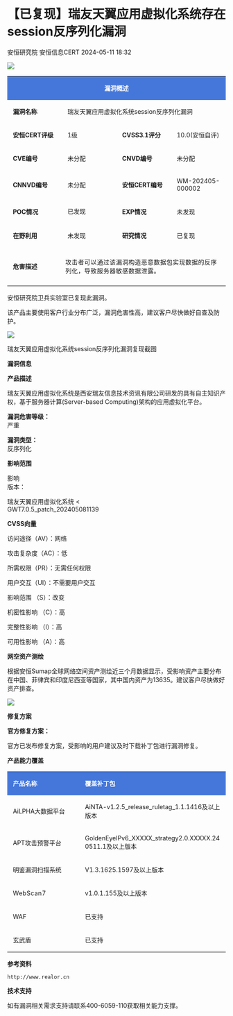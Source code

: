 #  【已复现】瑞友天翼应用虚拟化系统存在session反序列化漏洞   
安恒研究院  安恒信息CERT   2024-05-11 18:32  
  
![](https://mmbiz.qpic.cn/mmbiz_png/JAzzLj4nXesCfIew4xDgxHPaichzoa958OaWgTglXPf5mic3dq7TZc3np7PMDpLQPa4pL89cQvD6FAZaN71atsbA/640?wx_fmt=png&from=appmsg&wx_&wx_&wx_ "")  
  
<table><tbody><tr><td colspan="4" rowspan="1" width="100.0000%" data-style="border-width:1px;border-color:rgb(69, 119, 218);border-style:solid;background-color:rgb(69, 119, 218);box-sizing:border-box;" class="js_darkmode__0" style="word-break:break-all;hyphens:auto;border-color:rgb(69, 119, 218);background-color:rgb(69, 119, 218);"><section style="margin-top: 5px;margin-bottom: 5px;"><section style="margin-bottom: unset;padding-right: 5px;padding-left: 5px;font-size: 14px;color: rgb(255, 255, 255);"><p style="text-align:center;"><strong>漏洞概述</strong></p></section></section></td></tr><tr><td colspan="1" rowspan="1" width="25.0000%" style="word-break:break-all;hyphens:auto;border-color:rgb(69, 119, 218);"><section style="margin-top: 5px;margin-bottom: 5px;"><section style="margin-bottom: unset;padding-right: 5px;padding-left: 5px;font-size: 14px;"><p style="text-align:left;"><strong>漏洞名称</strong></p></section></section></td><td colspan="3" rowspan="1" width="75.0000%" style="word-break:break-all;hyphens:auto;border-color:rgb(69, 119, 218);"><section style="margin-top: 5px;margin-bottom: 5px;"><section style="margin-bottom: unset;padding-right: 5px;padding-left: 5px;font-size: 14px;"><p style="text-align:left;">瑞友天翼应用虚拟化系统session反序列化漏洞</p></section></section></td></tr><tr><td colspan="1" rowspan="1" width="25.0000%" style="word-break:break-all;hyphens:auto;border-color:rgb(69, 119, 218);"><section style="margin-top: 5px;margin-bottom: 5px;"><section style="margin-bottom: unset;padding-right: 5px;padding-left: 5px;font-size: 14px;"><p style="text-align:left;"><strong>安恒CERT评级</strong></p></section></section></td><td colspan="1" rowspan="1" width="25.0000%" style="word-break:break-all;hyphens:auto;border-color:rgb(69, 119, 218);"><section style="margin-top: 5px;margin-bottom: 5px;"><section style="margin-bottom: unset;padding-right: 5px;padding-left: 5px;font-size: 14px;"><p style="text-align:left;word-break:break-all;">1级</p></section></section></td><td colspan="1" rowspan="1" width="25.0000%" style="word-break:break-all;hyphens:auto;border-color:rgb(69, 119, 218);"><section style="margin-top: 5px;margin-bottom: 5px;"><section style="margin-bottom: unset;padding-right: 5px;padding-left: 5px;font-size: 14px;"><p style="text-align:left;"><strong>CVSS3.1评分</strong></p></section></section></td><td colspan="1" rowspan="1" width="25.0000%" style="word-break:break-all;hyphens:auto;border-color:rgb(69, 119, 218);"><section style="margin-top: 5px;margin-bottom: 5px;"><section style="margin-bottom: unset;padding-right: 5px;padding-left: 5px;font-size: 14px;"><p style="text-align:left;">10.0(安恒自评)<br/></p></section></section></td></tr><tr><td colspan="1" rowspan="1" width="25.0000%" style="word-break:break-all;hyphens:auto;border-color:rgb(69, 119, 218);"><section style="margin-top: 5px;margin-bottom: 5px;"><section style="margin-bottom: unset;padding-right: 5px;padding-left: 5px;font-size: 14px;"><p style="text-align:left;"><strong>CVE编号</strong></p></section></section></td><td colspan="1" rowspan="1" width="25.0000%" style="word-break:break-all;hyphens:auto;border-color:rgb(69, 119, 218);"><section style="margin-top: 5px;margin-bottom: 5px;"><section style="margin-bottom: unset;padding-right: 5px;padding-left: 5px;font-size: 14px;"><p style="text-align:left;word-break:break-all;">未分配</p></section></section></td><td colspan="1" rowspan="1" width="25.0000%" style="word-break:break-all;hyphens:auto;border-color:rgb(69, 119, 218);"><section style="margin-top: 5px;margin-bottom: 5px;"><section style="margin-bottom: unset;padding-right: 5px;padding-left: 5px;font-size: 14px;"><p style="text-align:left;"><strong>CNVD编号</strong></p></section></section></td><td colspan="1" rowspan="1" width="25.0000%" style="word-break:break-all;hyphens:auto;border-color:rgb(69, 119, 218);"><section style="margin-top: 5px;margin-bottom: 5px;"><section style="margin-bottom: unset;padding-right: 5px;padding-left: 5px;font-size: 14px;"><p style="text-align:left;">未分配</p></section></section></td></tr><tr><td colspan="1" rowspan="1" width="25.0000%" style="word-break:break-all;hyphens:auto;border-color:rgb(69, 119, 218);"><section style="margin-top: 5px;margin-bottom: 5px;"><section style="margin-bottom: unset;padding-right: 5px;padding-left: 5px;font-size: 14px;"><p style="text-align:left;"><strong>CNNVD编号</strong></p></section></section></td><td colspan="1" rowspan="1" width="25.0000%" style="word-break:break-all;hyphens:auto;border-color:rgb(69, 119, 218);"><section style="margin-top: 5px;margin-bottom: 5px;"><section style="margin-bottom: unset;padding-right: 5px;padding-left: 5px;font-size: 14px;"><p>未分配<br/></p></section></section></td><td colspan="1" rowspan="1" width="25.0000%" style="word-break:break-all;hyphens:auto;border-color:rgb(69, 119, 218);"><section style="margin-top: 5px;margin-bottom: 5px;"><section style="margin-bottom: unset;padding-right: 5px;padding-left: 5px;font-size: 14px;"><p style="text-align:left;"><strong>安恒CERT编号</strong></p></section></section></td><td colspan="1" rowspan="1" width="25.0000%" style="word-break:break-all;hyphens:auto;border-color:rgb(69, 119, 218);"><section style="margin-top: 5px;margin-bottom: 5px;"><section style="margin-bottom: unset;padding-right: 5px;padding-left: 5px;font-size: 14px;"><p>WM-202405-000002</p></section></section></td></tr><tr><td colspan="1" rowspan="1" width="25.0000%" style="word-break:break-all;hyphens:auto;border-color:rgb(69, 119, 218);"><section style="margin-top: 5px;margin-bottom: 5px;"><section style="margin-bottom: unset;padding-right: 5px;padding-left: 5px;font-size: 14px;"><p style="text-align:left;"><strong>POC情况</strong></p></section></section></td><td colspan="1" rowspan="1" width="25.0000%" style="word-break:break-all;hyphens:auto;border-color:rgb(69, 119, 218);"><section style="margin-top: 5px;margin-bottom: 5px;"><section style="margin-bottom: unset;padding-right: 5px;padding-left: 5px;font-size: 14px;"><p style="text-align:left;">已发<span style="letter-spacing:0.57834px;line-height:22.4px;">现</span></p></section></section></td><td colspan="1" rowspan="1" width="25.0000%" style="word-break:break-all;hyphens:auto;border-color:rgb(69, 119, 218);"><section style="margin-top: 5px;margin-bottom: 5px;"><section style="margin-bottom: unset;padding-right: 5px;padding-left: 5px;font-size: 14px;"><p style="text-align:left;"><strong>EXP情况</strong></p></section></section></td><td colspan="1" rowspan="1" width="25.0000%" style="word-break:break-all;hyphens:auto;border-color:rgb(69, 119, 218);"><section style="margin-top: 5px;margin-bottom: 5px;"><section style="margin-bottom: unset;padding-right: 5px;padding-left: 5px;font-size: 14px;"><p style="text-align:left;">未发现</p></section></section></td></tr><tr><td colspan="1" rowspan="1" width="25.0000%" style="word-break:break-all;hyphens:auto;border-color:rgb(69, 119, 218);"><section style="margin-top: 5px;margin-bottom: 5px;"><section style="margin-bottom: unset;padding-right: 5px;padding-left: 5px;font-size: 14px;"><p style="text-align:left;"><strong>在野利用</strong></p></section></section></td><td colspan="1" rowspan="1" width="25.0000%" style="word-break:break-all;hyphens:auto;border-color:rgb(69, 119, 218);"><section style="margin-top: 5px;margin-bottom: 5px;"><section style="margin-bottom: unset;padding-right: 5px;padding-left: 5px;font-size: 14px;"><p style="text-align:left;">未发现</p></section></section></td><td colspan="1" rowspan="1" width="25.0000%" style="word-break:break-all;hyphens:auto;border-color:rgb(69, 119, 218);"><section style="margin-top: 5px;margin-bottom: 5px;"><section style="margin-bottom: unset;padding-right: 5px;padding-left: 5px;font-size: 14px;"><p style="text-align:left;"><strong>研究情况</strong></p></section></section></td><td colspan="1" rowspan="1" width="25.0000%" style="word-break:break-all;hyphens:auto;border-color:rgb(69, 119, 218);"><section style="margin-top: 5px;margin-bottom: 5px;"><section style="margin-bottom: unset;padding-right: 5px;padding-left: 5px;font-size: 14px;"><p style="text-align:left;">已复现</p></section></section></td></tr><tr><td colspan="1" rowspan="1" width="25.0000%" style="word-break:break-all;hyphens:auto;border-color:rgb(69, 119, 218);"><section style="margin-top: 5px;margin-bottom: 5px;"><section style="margin-bottom: unset;padding-right: 5px;padding-left: 5px;font-size: 14px;"><p style="text-align:left;"><strong>危害描述</strong></p></section></section></td><td colspan="3" rowspan="1" width="75.0000%" style="word-break:break-all;hyphens:auto;border-color:rgb(69, 119, 218);"><section style="margin-top: 5px;margin-bottom: 5px;"><section style="margin-bottom: unset;padding-right: 5px;padding-left: 5px;font-size: 14px;overflow: hidden;line-height: 0;"><br/></section><p><span style="font-size:14px;letter-spacing:0.57834px;">攻击者可以通过该漏洞构造恶意数据包实现数据的反序列化，导致服务器敏感数据泄露。</span></p><section style="margin-bottom: unset;padding-right: 5px;padding-left: 5px;font-size: 14px;overflow: hidden;line-height: 0;"><br/></section></section></td></tr></tbody></table>  
  
安恒研究院卫兵实验室已复现此漏洞。  
  
该产品主要使用客户行业分布广泛，漏洞危害性高，建议客户尽快做好自查及防护。  
  
![](https://mmbiz.qpic.cn/mmbiz_png/JAzzLj4nXeuy5yFFjYuu618tHMAEgaAnrFtcOf7viaD9Ufg0xFPYf7BaWDLaaYXgFITtu2Ed5PibcuhFRKV1icfEw/640?wx_fmt=png&from=appmsg "")  
  
瑞友天翼应用虚拟化系统session反序列化漏洞复现截图  
  
  
  
**漏洞信息**  
  
  
  
  
  
**产品描述**  
  
瑞友天翼应用虚拟化系统是西安瑞友信息技术资讯有限公司研发的具有自主知识产权，基于服务器计算(Server-based Computing)架构的应用虚拟化平台。  
  
**漏洞危害等级：**  
严重  
  
**漏洞类型：**  
反序列化  
  
  
**影响范围**  
  
影响  
版本：  
  
瑞友天翼应用虚拟化系统 <   
GWT7.0.5_patch_202405081139  
  
  
**CVSS向量**  
  
访问途径（AV）：网络  
  
攻击复杂度（AC）：低  
  
所需权限（PR）：无需任何权限  
  
用户交互（UI）：不需要用户交互  
  
影响范围 （S）：改变  
  
机密性影响 （C）：高  
  
完整性影响 （l）：高  
  
可用性影响 （A）：高  
  
**网空资产测绘**  
  
  
  
  
根据安恒Sumap全球网络空间资产测绘近三个月数据显示，受影响资产主要分布在中国、菲律宾和印度尼西亚等国家，其中国内资产为13635。建议客户尽快做好资产排查。  
  
![](https://mmbiz.qpic.cn/mmbiz_jpg/JAzzLj4nXeuy5yFFjYuu618tHMAEgaAnUobY5Zb2EhDMfsy99JmbIc1sIKUsWwVHnO47bovfmtTY2iaEbfTeEzg/640?wx_fmt=jpeg&from=appmsg "")  
  
  
  
  
**修复方案**  
  
  
  
  
**官方修复方案：**  
  
官方已发布修复方案，受影响的用户建议及时下载补丁包进行漏洞修复。  
  
  
  
**产品能力覆盖**  
  
  
  
<table><tbody><tr><td colspan="1" rowspan="1" width="33.0000%" data-style="border-width:1px;border-color:rgb(69, 119, 218);border-style:solid;background-color:rgb(69, 119, 218);box-sizing:border-box;" class="js_darkmode__38" style="word-break:break-all;hyphens:auto;border-color:rgb(69, 119, 218);background-color:rgb(69, 119, 218);"><section style="margin-top: 5px;margin-bottom: 5px;"><section style="margin-bottom: unset;padding-right: 5px;padding-left: 5px;text-align: left;font-size: 14px;color: rgb(255, 255, 255);"><p><strong>产品名称</strong></p></section></section></td><td colspan="1" rowspan="1" width="67.0000%" data-style="border-width:1px;border-color:rgb(69, 119, 218);border-style:solid;background-color:rgb(69, 119, 218);box-sizing:border-box;" class="js_darkmode__39" style="word-break:break-all;hyphens:auto;border-color:rgb(69, 119, 218);background-color:rgb(69, 119, 218);"><section style="margin-top: 5px;margin-bottom: 5px;"><section style="margin-bottom: unset;padding-right: 5px;padding-left: 5px;text-align: left;font-size: 14px;color: rgb(255, 255, 255);"><p><strong>覆盖补丁包</strong></p></section></section></td></tr><tr><td colspan="1" rowspan="1" width="33.0000%" style="word-break:break-all;hyphens:auto;border-color:rgb(69, 119, 218);"><section style="margin-top: 5px;margin-bottom: 5px;"><section style="margin-bottom: unset;padding-right: 5px;padding-left: 5px;text-align: left;font-size: 14px;"><p>AiLPHA大数据平台</p></section></section></td><td colspan="1" rowspan="1" width="67.0000%" style="word-break:break-all;hyphens:auto;border-color:rgb(69, 119, 218);"><section style="margin-top: 5px;margin-bottom: 5px;"><section style="margin-bottom: unset;padding-right: 5px;padding-left: 5px;text-align: left;font-size: 14px;"><p>AiNTA-v1.2.5_release_ruletag_1.1.1416及以上版本</p></section></section></td></tr><tr><td width="33.0000%" style="word-break:break-all;hyphens:auto;border-color:rgb(69, 119, 218);"><section style="margin-top: 5px;margin-bottom: 5px;"><section style="margin-bottom: unset;padding-right: 5px;padding-left: 5px;text-align: left;font-size: 14px;"><p>APT攻击预警平台</p></section></section></td><td width="67.0000%" style="word-break:break-all;hyphens:auto;border-color:rgb(69, 119, 218);"><section style="margin-top: 5px;margin-bottom: 5px;"><section style="margin-bottom: unset;padding-right: 5px;padding-left: 5px;text-align: left;font-size: 14px;"><p>GoldenEyeIPv6_XXXXX_strategy2.0.XXXXX.240511.1及以上版本</p></section></section></td></tr><tr><td width="33.0000%" style="word-break:break-all;hyphens:auto;border-color:rgb(69, 119, 218);"><section style="margin-top: 5px;margin-bottom: 5px;"><section style="margin-bottom: unset;padding-right: 5px;padding-left: 5px;text-align: left;font-size: 14px;"><p>明鉴漏洞扫描系统</p></section></section></td><td width="67.0000%" style="word-break:break-all;hyphens:auto;border-color:rgb(69, 119, 218);"><section style="margin-top: 5px;margin-bottom: 5px;"><section style="margin-bottom: unset;padding-right: 5px;padding-left: 5px;text-align: left;font-size: 14px;"><p>V1.3.1625.1597及以上版本</p></section></section></td></tr><tr><td width="33.0000%" style="word-break:break-all;hyphens:auto;border-color:rgb(69, 119, 218);"><section style="margin-top: 5px;margin-bottom: 5px;"><section style="margin-bottom: unset;padding-right: 5px;padding-left: 5px;text-align: left;font-size: 14px;"><p><span style="letter-spacing: 0.544px;">WebScan7</span></p></section></section></td><td width="67.0000%" style="word-break:break-all;hyphens:auto;border-color:rgb(69, 119, 218);"><section style="margin-top: 5px;margin-bottom: 5px;"><section style="margin-bottom: unset;padding-right: 5px;padding-left: 5px;text-align: left;font-size: 14px;"><p>v1.0.1.155及以上版本</p></section></section></td></tr><tr><td width="33.0000%" style="word-break:break-all;hyphens:auto;border-color:rgb(69, 119, 218);"><section style="margin-top: 5px;margin-bottom: 5px;"><section style="margin-bottom: unset;padding-right: 5px;padding-left: 5px;text-align: left;font-size: 14px;"><p>WAF<br/></p></section></section></td><td width="67.0000%" style="word-break:break-all;hyphens:auto;border-color:rgb(69, 119, 218);"><section style="margin-top: 5px;margin-bottom: 5px;"><section style="margin-bottom: unset;padding-right: 5px;padding-left: 5px;text-align: left;font-size: 14px;"><p>已支持<br/></p></section></section></td></tr><tr><td width="33.0000%" style="word-break:break-all;hyphens:auto;border-color:rgb(69, 119, 218);"><section style="margin-top: 5px;margin-bottom: 5px;"><section style="margin-bottom: unset;padding-right: 5px;padding-left: 5px;text-align: left;font-size: 14px;"><p>玄武盾<br/></p></section></section></td><td width="67.0000%" style="word-break:break-all;hyphens:auto;border-color:rgb(69, 119, 218);"><section style="margin-top: 5px;margin-bottom: 5px;"><section style="margin-bottom: unset;padding-right: 5px;padding-left: 5px;text-align: left;font-size: 14px;"><p>已支持<br/></p></section></section></td></tr></tbody></table>  
  
  
  
**参考资料**  
  
  
  
  
  
```
http://www.realor.cn
```  
  
  
  
  
**技术支持**  
  
  
  
  
如有漏洞相关需求支持请联系400-6059-110获取相关能力支撑。  
  
